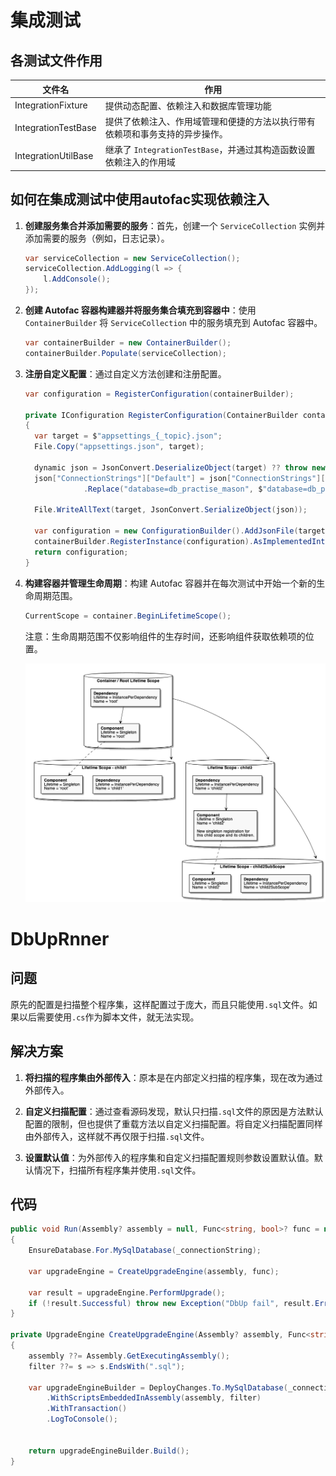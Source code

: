 # 集成测试

## 各测试文件作用

| 文件名              | 作用                                                         |
| ------------------- | ------------------------------------------------------------ |
| IntegrationFixture  | 提供动态配置、依赖注入和数据库管理功能                       |
| IntegrationTestBase | 提供了依赖注入、作用域管理和便捷的方法以执行带有依赖项和事务支持的异步操作。 |
| IntegrationUtilBase | 继承了 `IntegrationTestBase`，并通过其构造函数设置依赖注入的作用域 |



## 如何在集成测试中使用autofac实现依赖注入

1. **创建服务集合并添加需要的服务**：首先，创建一个 `ServiceCollection` 实例并添加需要的服务（例如，日志记录）。

   ```c#
   var serviceCollection = new ServiceCollection();
   serviceCollection.AddLogging(l => {
       l.AddConsole();
   });
   ```

   

2. **创建 Autofac 容器构建器并将服务集合填充到容器中**：使用 `ContainerBuilder` 将 `ServiceCollection` 中的服务填充到 Autofac 容器中。

   ```c#
   var containerBuilder = new ContainerBuilder();
   containerBuilder.Populate(serviceCollection);
   ```

   

3. **注册自定义配置**：通过自定义方法创建和注册配置。

   ```c#
   var configuration = RegisterConfiguration(containerBuilder);
   
   private IConfiguration RegisterConfiguration(ContainerBuilder containerBuilder)
   {
     var target = $"appsettings_{_topic}.json";
     File.Copy("appsettings.json", target);
   
     dynamic json = JsonConvert.DeserializeObject(target) ?? throw new InvalidOperationException();
     json["ConnectionStrings"]["Default"] = json["ConnectionStrings"]["Default"].ToString()
     			.Replace("database=db_practise_mason", $"database=db_practise_mason_{_databaseName}");
           
     File.WriteAllText(target, JsonConvert.SerializeObject(json));
           
     var configuration = new ConfigurationBuilder().AddJsonFile(target).Build();
     containerBuilder.RegisterInstance(configuration).AsImplementedInterfaces();
     return configuration;
   }
   ```

   

4. **构建容器并管理生命周期**：构建 Autofac 容器并在每次测试中开始一个新的生命周期范围。

   ```c#
   CurrentScope = container.BeginLifetimeScope();
   ```

   注意：生命周期范围不仅影响组件的生存时间，还影响组件获取依赖项的位置。

   ![../_images/lifetime-scope-singleton-example.png](assets/lifetime-scope-singleton-example-20240719093130004.png)





# DbUpRnner

## 问题

原先的配置是扫描整个程序集，这样配置过于庞大，而且只能使用`.sql`文件。如果以后需要使用`.cs`作为脚本文件，就无法实现。



## 解决方案

1. **将扫描的程序集由外部传入**：原本是在内部定义扫描的程序集，现在改为通过外部传入。

2. **自定义扫描配置**：通过查看源码发现，默认只扫描`.sql`文件的原因是方法默认配置的限制，但也提供了重载方法以自定义扫描配置。将自定义扫描配置同样由外部传入，这样就不再仅限于扫描`.sql`文件。

3. **设置默认值**：为外部传入的程序集和自定义扫描配置规则参数设置默认值。默认情况下，扫描所有程序集并使用`.sql`文件。

   

## 代码

```c#
public void Run(Assembly? assembly = null, Func<string, bool>? func = null)
{
    EnsureDatabase.For.MySqlDatabase(_connectionString);

    var upgradeEngine = CreateUpgradeEngine(assembly, func);

    var result = upgradeEngine.PerformUpgrade();
    if (!result.Successful) throw new Exception("DbUp fail", result.Error);
}

private UpgradeEngine CreateUpgradeEngine(Assembly? assembly, Func<string, bool>? filter)
{
    assembly ??= Assembly.GetExecutingAssembly();
    filter ??= s => s.EndsWith(".sql");

    var upgradeEngineBuilder = DeployChanges.To.MySqlDatabase(_connectionString)
        .WithScriptsEmbeddedInAssembly(assembly, filter)
        .WithTransaction()
        .LogToConsole();


    return upgradeEngineBuilder.Build();
}
```

